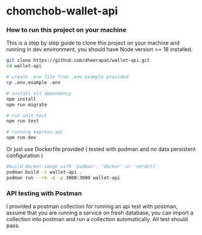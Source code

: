 # chomchob-wallet-api

### How to run this project on your machine
This is a step by step guide to clone this project on your machine and running in dev environment, you should have Node version >= 18 installed.

```bash
git clone https://github.com/dheerapat/wallet-api.git
cd wallet-api

# create .env file from .env.example provided
cp .env.example .env

# install all dependency
npm install
npm run migrate

# run unit test
npm run test

# running express api
npm run dev
```
Or just use Dockerfile provided ( tested with podman and no data persistent configuration )

```bash
#build docker image with 'podman', 'docker' or 'nerdctl'
podman build -t wallet-api .
podman run --rm -d -p 3000:3000 wallet-api
```
### API testing with Postman

I provided a postman collection for running an api test with postman, assume that you are running a service on fresh database, you can import a collection into postman and run a collection automatically. All test should pass.
